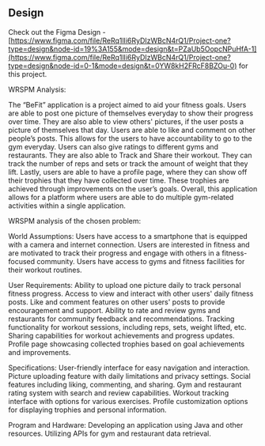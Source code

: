 ## Design

Check out the Figma Design - [https://www.figma.com/file/ReRq1lIi6RyDIzWBcN4rQ1/Project-one?type=design&node-id=19%3A155&mode=design&t=PZaUb5OopcNPuHfA-1](https://www.figma.com/file/ReRq1lIi6RyDIzWBcN4rQ1/Project-one?type=design&node-id=0-1&mode=design&t=0YW8kH2FRcF8BZOu-0) for this project.


WRSPM Analysis:

The “BeFit” application is a project aimed to aid your fitness goals. Users are able to post one picture of themselves everyday to show their progress over time. They are also able to view others' pictures, if the user posts a picture of themselves that day. Users are able to like and comment on other people’s posts. This allows for the users to have accountability to go to the gym everyday. Users can also give ratings to different gyms and restaurants. They are also able to Track and Share their workout. They can track the number of reps and sets or track the amount of weight that they lift. Lastly, users are able to have a profile page, where they can show off their trophies that they have collected over time. These trophies are achieved through improvements on the user’s goals. Overall, this application allows for a platform where users are able to do multiple gym-related activities within a single application.

WRSPM analysis of the chosen problem:

World Assumptions:
Users have access to a smartphone that is equipped with a camera and internet connection. 
Users are interested in fitness and are motivated to track their progress and engage with others in a fitness-focused community.
Users have access to gyms and fitness facilities for their workout routines.

User Requirements:
Ability to upload one picture daily to track personal fitness progress.
Access to view and interact with other users' daily fitness posts.
Like and comment features on other users' posts to provide encouragement and support.
Ability to rate and review gyms and restaurants for community feedback and recommendations.
Tracking functionality for workout sessions, including reps, sets, weight lifted, etc.
Sharing capabilities for workout achievements and progress updates.
Profile page showcasing collected trophies based on goal achievements and improvements.

Specifications: 
User-friendly interface for easy navigation and interaction.
Picture uploading feature with daily limitations and privacy settings.
Social features including liking, commenting, and sharing.
Gym and restaurant rating system with search and review capabilities.
Workout tracking interface with options for various exercises.
Profile customization options for displaying trophies and personal information.

Program and Hardware:
Developing an application using Java and other resources.
Utilizing APIs for gym and restaurant data retrieval.

